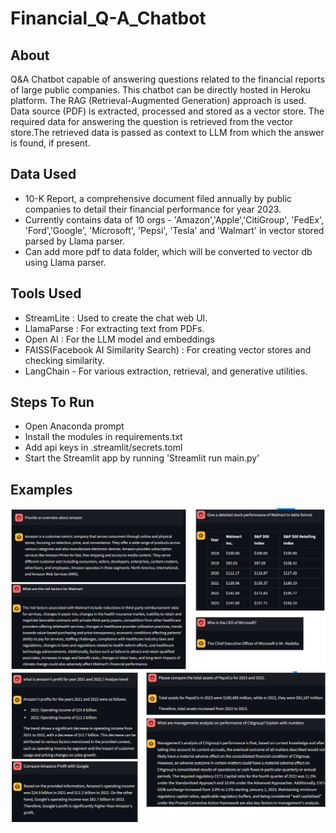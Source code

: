 # Financial_Q-A_Chatbot #

## About ##
Q&A Chatbot capable of answering questions related to the financial reports of large public companies. This chatbot can be directly hosted in Heroku platform.
The RAG (Retrieval-Augmented Generation) approach is used. Data source (PDF) is extracted, processed and stored as a vector store. The required data for answering the question is retrieved from the vector store.The retrieved data is passed as context to LLM from which the answer is found, if present.

## Data Used ##
- 10-K Report, a comprehensive document filed annually by public companies to detail their financial performance for year 2023.
- Currently contains data of 10 orgs - 'Amazon','Apple','CitiGroup', 'FedEx', 'Ford','Google', 'Microsoft', 'Pepsi', 'Tesla' and 'Walmart' in vector stored parsed by Llama parser.
- Can add more pdf to data folder, which will be converted to vector db using Llama parser.

## Tools Used ##
- StreamLite : Used to create the chat web UI.
- LlamaParse :  For extracting text from PDFs.
- Open AI : For the LLM model and embeddings
- FAISS(Facebook AI Similarity Search) : For creating vector stores and checking similarity.
- LangChain - For various extraction, retrieval, and generative utilities.

## Steps To Run ##
- Open Anaconda prompt
- Install the modules in requirements.txt
- Add api keys in .streamlit/secrets.toml
- Start the Streamlit app by running 'Streamlit run main.py'

## Examples ##
![Alt text](example/ex_1.png?raw=true "ex_1")
![Alt text](example/ex_2.png?raw=true "ex_2")
